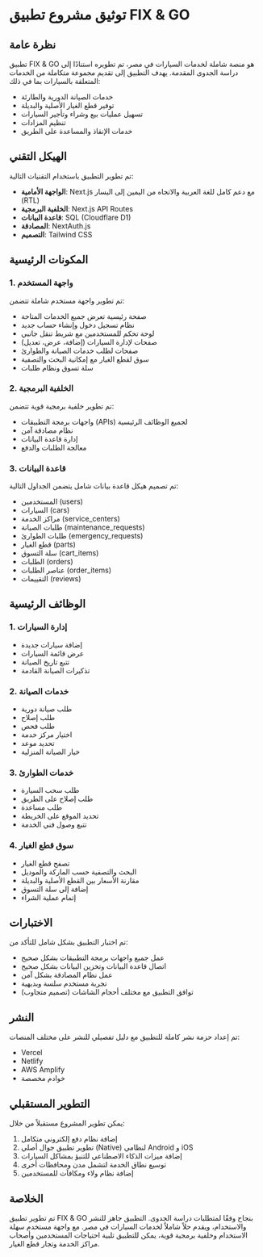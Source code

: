 # توثيق مشروع تطبيق FIX & GO

## نظرة عامة

تطبيق FIX & GO هو منصة شاملة لخدمات السيارات في مصر، تم تطويره استنادًا إلى دراسة الجدوى المقدمة. يهدف التطبيق إلى تقديم مجموعة متكاملة من الخدمات المتعلقة بالسيارات بما في ذلك:

- خدمات الصيانة الدورية والطارئة
- توفير قطع الغيار الأصلية والبديلة
- تسهيل عمليات بيع وشراء وتأجير السيارات
- تنظيم المزادات
- خدمات الإنقاذ والمساعدة على الطريق

## الهيكل التقني

تم تطوير التطبيق باستخدام التقنيات التالية:

- **الواجهة الأمامية**: Next.js مع دعم كامل للغة العربية والاتجاه من اليمين إلى اليسار (RTL)
- **الخلفية البرمجية**: Next.js API Routes
- **قاعدة البيانات**: SQL (Cloudflare D1)
- **المصادقة**: NextAuth.js
- **التصميم**: Tailwind CSS

## المكونات الرئيسية

### 1. واجهة المستخدم

تم تطوير واجهة مستخدم شاملة تتضمن:

- صفحة رئيسية تعرض جميع الخدمات المتاحة
- نظام تسجيل دخول وإنشاء حساب جديد
- لوحة تحكم للمستخدمين مع شريط تنقل جانبي
- صفحات لإدارة السيارات (إضافة، عرض، تعديل)
- صفحات لطلب خدمات الصيانة والطوارئ
- سوق لقطع الغيار مع إمكانية البحث والتصفية
- سلة تسوق ونظام طلبات

### 2. الخلفية البرمجية

تم تطوير خلفية برمجية قوية تتضمن:

- واجهات برمجة التطبيقات (APIs) لجميع الوظائف الرئيسية
- نظام مصادقة آمن
- إدارة قاعدة البيانات
- معالجة الطلبات والدفع

### 3. قاعدة البيانات

تم تصميم هيكل قاعدة بيانات شامل يتضمن الجداول التالية:

- المستخدمين (users)
- السيارات (cars)
- مراكز الخدمة (service_centers)
- طلبات الصيانة (maintenance_requests)
- طلبات الطوارئ (emergency_requests)
- قطع الغيار (parts)
- سلة التسوق (cart_items)
- الطلبات (orders)
- عناصر الطلبات (order_items)
- التقييمات (reviews)

## الوظائف الرئيسية

### 1. إدارة السيارات

- إضافة سيارات جديدة
- عرض قائمة السيارات
- تتبع تاريخ الصيانة
- تذكيرات الصيانة القادمة

### 2. خدمات الصيانة

- طلب صيانة دورية
- طلب إصلاح
- طلب فحص
- اختيار مركز خدمة
- تحديد موعد
- خيار الصيانة المنزلية

### 3. خدمات الطوارئ

- طلب سحب السيارة
- طلب إصلاح على الطريق
- طلب مساعدة
- تحديد الموقع على الخريطة
- تتبع وصول فني الخدمة

### 4. سوق قطع الغيار

- تصفح قطع الغيار
- البحث والتصفية حسب الماركة والموديل
- مقارنة الأسعار بين القطع الأصلية والبديلة
- إضافة إلى سلة التسوق
- إتمام عملية الشراء

## الاختبارات

تم اختبار التطبيق بشكل شامل للتأكد من:

- عمل جميع واجهات برمجة التطبيقات بشكل صحيح
- اتصال قاعدة البيانات وتخزين البيانات بشكل صحيح
- عمل نظام المصادقة بشكل آمن
- تجربة مستخدم سلسة وبديهية
- توافق التطبيق مع مختلف أحجام الشاشات (تصميم متجاوب)

## النشر

تم إعداد حزمة نشر كاملة للتطبيق مع دليل تفصيلي للنشر على مختلف المنصات:

- Vercel
- Netlify
- AWS Amplify
- خوادم مخصصة

## التطوير المستقبلي

يمكن تطوير المشروع مستقبلاً من خلال:

1. إضافة نظام دفع إلكتروني متكامل
2. تطوير تطبيق جوال أصلي (Native) لنظامي Android و iOS
3. إضافة ميزات الذكاء الاصطناعي للتنبؤ بمشاكل السيارات
4. توسيع نطاق الخدمة لتشمل مدن ومحافظات أخرى
5. إضافة نظام ولاء ومكافآت للمستخدمين

## الخلاصة

تم تطوير تطبيق FIX & GO بنجاح وفقًا لمتطلبات دراسة الجدوى. التطبيق جاهز للنشر والاستخدام، ويقدم حلاً شاملاً لخدمات السيارات في مصر. مع واجهة مستخدم سهلة الاستخدام وخلفية برمجية قوية، يمكن للتطبيق تلبية احتياجات المستخدمين وأصحاب مراكز الخدمة وتجار قطع الغيار.
